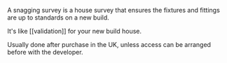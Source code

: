 A snagging survey is a house survey that ensures the fixtures and fittings are up to standards on a new build.

It's like [[validation]] for your new build house.

Usually done after purchase in the UK, unless access can be arranged before with the developer.